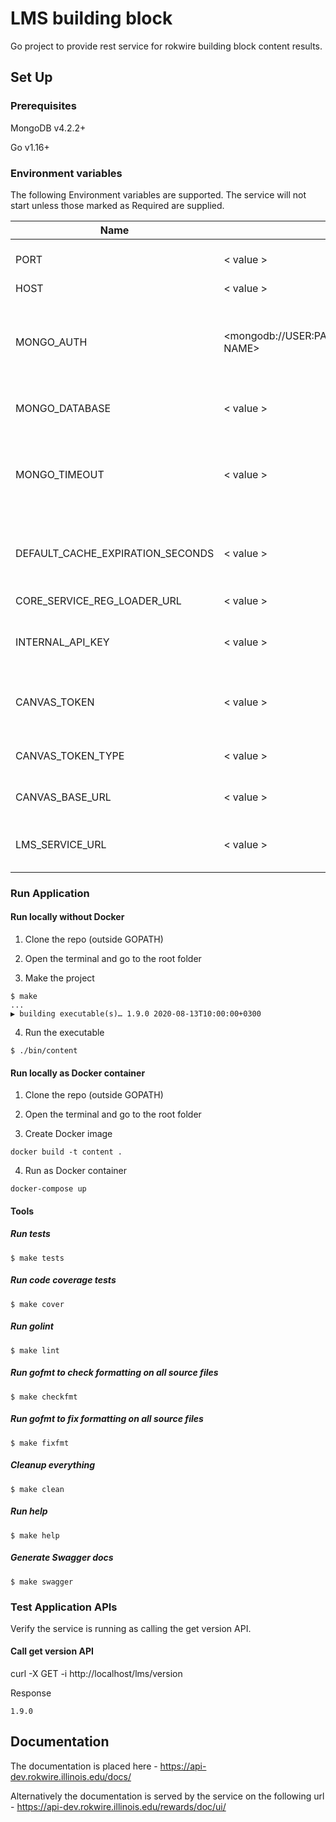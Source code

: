 # LMS building block

Go project to provide rest service for rokwire building block content results.

## Set Up

### Prerequisites

MongoDB v4.2.2+

Go v1.16+

### Environment variables
The following Environment variables are supported. The service will not start unless those marked as Required are supplied.

Name|Value|Required|Description
---|---|---|---
PORT | < value > | yes | The port number of the listening port
HOST | < value > | yes | Host name
MONGO_AUTH | <mongodb://USER:PASSWORD@HOST:PORT/DATABASE NAME> | yes | MongoDB authentication string. The user must have read/write privileges.
MONGO_DATABASE | < value > | yes | MongoDB database name
MONGO_TIMEOUT | < value > | no | MongoDB timeout in milliseconds. Set default value(500 milliseconds) if omitted
DEFAULT_CACHE_EXPIRATION_SECONDS | < value > | false | Default cache expiration time in seconds. Default: 120
CORE_SERVICE_REG_LOADER_URL | < value > | yes | Core service reg loader url
INTERNAL_API_KEY | < value > | yes | Internal API key for the corresponding environment
CANVAS_TOKEN | < value > | yes | Canvas token that will be used for auth with Canvas APIs
CANVAS_TOKEN_TYPE | < value > | yes | Canvas token type (e.g Bearer)
CANVAS_BASE_URL | < value > | yes | Canvas base URL for API calls
LMS_SERVICE_URL | < value > | yes | LMS service URL that is defined within the Core BB

### Run Application

#### Run locally without Docker

1. Clone the repo (outside GOPATH)

2. Open the terminal and go to the root folder
  
3. Make the project  
```
$ make
...
▶ building executable(s)… 1.9.0 2020-08-13T10:00:00+0300
```

4. Run the executable
```
$ ./bin/content
```

#### Run locally as Docker container

1. Clone the repo (outside GOPATH)

2. Open the terminal and go to the root folder
  
3. Create Docker image  
```
docker build -t content .
```
4. Run as Docker container
```
docker-compose up
```

#### Tools

##### Run tests
```
$ make tests
```

##### Run code coverage tests
```
$ make cover
```

##### Run golint
```
$ make lint
```

##### Run gofmt to check formatting on all source files
```
$ make checkfmt
```

##### Run gofmt to fix formatting on all source files
```
$ make fixfmt
```

##### Cleanup everything
```
$ make clean
```

##### Run help
```
$ make help
```

##### Generate Swagger docs
```
$ make swagger
```

### Test Application APIs

Verify the service is running as calling the get version API.

#### Call get version API

curl -X GET -i http://localhost/lms/version

Response
```
1.9.0
```

## Documentation

The documentation is placed here - https://api-dev.rokwire.illinois.edu/docs/

Alternatively the documentation is served by the service on the following url - https://api-dev.rokwire.illinois.edu/rewards/doc/ui/

